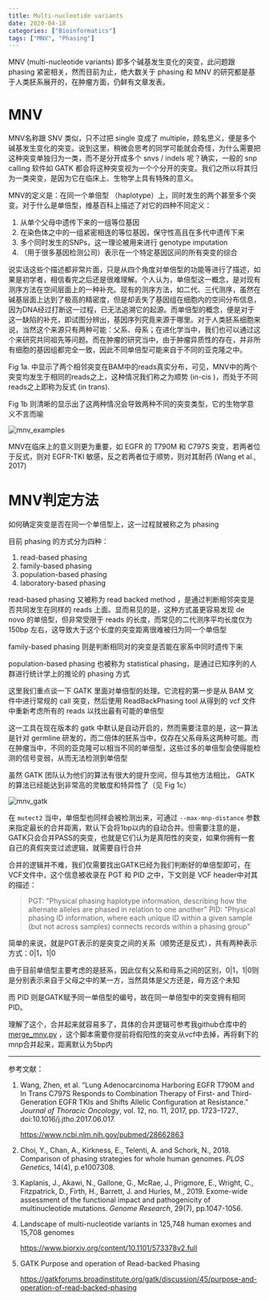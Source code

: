 ```yaml
---
title: Multi-nucleotide variants
date: 2020-04-18
categories: ["Bioinformatics"]
tags: ["MNV", "Phasing"]
---
```


MNV (multi-nucleotide variants) 即多个碱基发生变化的突变，此问题跟 phasing 紧密相关，然而目前为止，绝大数关于 phasing 和 MNV 的研究都是基于人类胚系展开的，在肿瘤方面，仍鲜有文章发表。

<!--more-->

# MNV

MNV名称跟 SNV 类似，只不过把 single 变成了 multiple，顾名思义，便是多个碱基发生变化的突变。说到这里，稍微会思考的同学可能就会奇怪，为什么需要把这种突变单独归为一类，而不是分开成多个 snvs / indels 呢？确实，一般的 snp calling 软件如 GATK 都会将这种突变视为一个个分开的突变。我们之所以将其归为一类突变，是因为它在临床上、生物学上具有特殊的意义。

MNV的定义是：在同一个单倍型 （haplotype）上，同时发生的两个甚至多个突变。对于什么是单倍型，维基百科上描述了对它的四种不同定义：

1. 从单个父母中遗传下来的一组等位基因
2. 在染色体之中的一组紧密相连的等位基因，保守性高且在多代中遗传下来
3. 多个同时发生的SNPs，这一理论被用来进行 genotype imputation
4. （用于很多基因检测公司）表示在一个特定基因区间的所有突变的综合

说实话这些个描述都非常片面，只是从四个角度对单倍型的功能等进行了描述，如果是初学者，相信看完之后还是很难理解。个人认为，单倍型这一概念，是对现有测序方法在空间层面上的一种补充。现有的测序方法，如二代、三代测序，虽然在碱基层面上达到了极高的精密度，但是却丢失了基因组在细胞内的空间分布信息，因为DNA经过打断这一过程，已无法追溯它的起源。而单倍型的概念，便是对于这一缺陷的补充，即试图分辨出，基因序列究竟来源于哪里。对于人类胚系细胞来说，当然这个来源只有两种可能：父系、母系；在进化学当中，我们也可以通过这个来研究共同祖先等问题。而在肿瘤的研究当中，由于肿瘤异质性的存在，并非所有细胞的基因组都完全一致，因此不同单倍型可能来自于不同的亚克隆之中。

Fig 1a. 中显示了两个相邻突变在BAM中的reads真实分布，可见，MNV中的两个突变均发生于相同的reads之上，这种情况我们称之为顺势 (in-cis )，而处于不同reads之上即称为反式 (in trans). 

Fig 1b 则清晰的显示出了这两种情况会导致两种不同的突变类型，它的生物学意义不言而喻

![mnv_examples](https://www.biorxiv.org/content/biorxiv/early/2019/03/10/573378.1/F1.large.jpg)

MNV在临床上的意义则更为重要，如 EGFR 的 T790M 和 C797S 突变，若两者位于反式，则对 EGFR-TKI 敏感，反之若两者位于顺势，则对其耐药 (Wang et al., 2017)

# MNV判定方法

如何确定突变是否在同一个单倍型上，这一过程就被称之为 phasing 

目前 phasing 的方式分为四种：

1. read-based phasing
2. family-based phasing
3. population-based phasing
4. laboratory-based phasing

read-based phasing 又被称为 read backed method ，是通过判断相邻突变是否共同发生在同样的 reads 上面。显而易见的是，这种方式虽更容易发现 de novo 的单倍型，但非常受限于 reads 的长度，而常见的二代测序平均长度仅为 150bp 左右，这导致大于这个长度的突变距离很难被归为同一个单倍型

family-based phasing 则是判断相同对的突变是否能在家系中同时遗传下来

population-based phasing 也被称为 statistical phasing，是通过已知序列的人群进行统计学上的推论的 phasing 方式  

这里我们重点谈一下 GATK 里面对单倍型的处理。它流程的第一步是从 BAM 文件中进行常规的 call 突变，然后使用 ReadBackPhasing tool 从得到的 vcf 文件中重新考虑所有的 reads 以找出最有可能的单倍型

这一工具在现在版本的 gatk 中默认是自动开启的，然而需要注意的是，这一算法是针对 germline 研发的，而二倍体的胚系当中，仅存在父系母系这两种可能。而在肿瘤当中，不同的亚克隆可以相当不同的单倍型，这些过多的单倍型会使得能检测的信号变弱，从而无法检测到单倍型

虽然 GATK 团队认为他们的算法有很大的提升空间，但与其他方法相比， GATK的算法已经能达到非常高的灵敏度和特异性了（见 Fig 1c）

![mnv_gatk](https://raw.githubusercontent.com/ZKai0801/bioitland.io/master/images/mnv_gatk.png)

在 `mutect2` 当中，单倍型也同样会被检测出来，可通过 `--max-mnp-distance` 参数来指定最长的合并距离，默认下会将1bp以内的自动合并。但需要注意的是，GATK只会合并PASS的突变，也就是它们认为是真阳性的突变，如果你拥有一套自己的真假突变过滤逻辑，就需要自行合并

合并的逻辑并不难，我们仅需要找出GATK已经为我们判断好的单倍型即可，在VCF文件中，这个信息被收录在 PGT 和 PID 之中，下文则是 VCF header中对其的描述：

> PGT: "Physical phasing haplotype information, describing how the alternate alleles are phased in relation to one another"
> PID: "Physical phasing ID information, where each unique ID within a given sample (but not across samples) connects records within a phasing group"

简单的来说，就是PGT表示的是突变之间的关系（顺势还是反式），共有两种表示方式：0|1，1|0 

由于目前单倍型主要考虑的是胚系，因此仅有父系和母系之间的区别，0|1，1|0则是分别表示来自于父母之中的某一方，当然具体是父方还是，母方这个未知

而 PID 则是GATK赋予同一单倍型的编号，故在同一单倍型中的突变拥有相同PID。

理解了这个，合并起来就容易多了，具体的合并逻辑可参考我github仓库中的 [merge_mnv.py](https://github.com/ZKai0801/tertiary_analysis/blob/master/merge_mnv.py) ，这个脚本需要你提前将假阳性的突变从vcf中去掉，再将剩下的mnp合并起来，距离默认为5bp内



------

参考文献：

1. Wang, Zhen, et al. “Lung Adenocarcinoma Harboring EGFR T790M and In Trans C797S Responds to Combination Therapy of First- and Third-Generation EGFR TKIs and Shifts Allelic Configuration at Resistance.” *Journal of Thoracic Oncology*, vol. 12, no. 11, 2017, pp. 1723–1727., doi:10.1016/j.jtho.2017.06.017.

   https://www.ncbi.nlm.nih.gov/pubmed/28662863

2. Choi, Y., Chan, A., Kirkness, E., Telenti, A. and Schork, N., 2018. Comparison of phasing strategies for whole human genomes. *PLOS Genetics*, 14(4), p.e1007308.

3. Kaplanis, J., Akawi, N., Gallone, G., McRae, J., Prigmore, E., Wright, C., Fitzpatrick, D., Firth, H., Barrett, J. and Hurles, M., 2019. Exome-wide assessment of the functional impact and pathogenicity of multinucleotide mutations. *Genome Research*, 29(7), pp.1047-1056.

4. Landscape of multi-nucleotide variants in 125,748 human exomes and 15,708 genomes 

   https://www.biorxiv.org/content/10.1101/573378v2.full

5. GATK Purpose and operation of Read-backed Phasing

   https://gatkforums.broadinstitute.org/gatk/discussion/45/purpose-and-operation-of-read-backed-phasing
